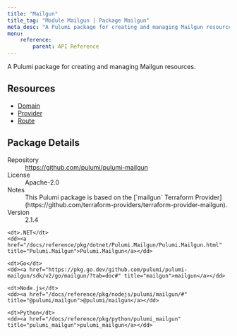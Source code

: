 ```yaml
---
title: "Mailgun"
title_tag: "Module Mailgun | Package Mailgun"
meta_desc: "A Pulumi package for creating and managing Mailgun resources."
menu:
    reference:
        parent: API Reference
---
```


<!-- WARNING: this file was generated by Pulumi Docs Generator. -->
<!-- Do not edit by hand unless you're certain you know what you are doing! -->

A Pulumi package for creating and managing Mailgun resources.

<h2 id="resources">Resources</h2>
<ul class="api">
    <li><a href="domain" title="Domain"><span class="symbol resource"></span>Domain</a></li>
    <li><a href="provider" title="Provider"><span class="symbol resource"></span>Provider</a></li>
    <li><a href="route" title="Route"><span class="symbol resource"></span>Route</a></li>
</ul>

<h2 id="package-details">Package Details</h2>
<dl class="package-details">
	<dt>Repository</dt>
	<dd><a href="https://github.com/pulumi/pulumi-mailgun">https://github.com/pulumi/pulumi-mailgun</a></dd>
	<dt>License</dt>
	<dd>Apache-2.0</dd>
	<dt>Notes</dt>
	<dd>This Pulumi package is based on the [`mailgun` Terraform Provider](https://github.com/terraform-providers/terraform-provider-mailgun).</dd>
	<dt>Version</dt>
	<dd>2.1.4</dd>
</dl>



<dl class="tabular">

    <dt>.NET</dt>
    <dd><a href="/docs/reference/pkg/dotnet/Pulumi.Mailgun/Pulumi.Mailgun.html" title="Pulumi.Mailgun">Pulumi.Mailgun</a></dd>

    <dt>Go</dt>
    <dd><a href="https://pkg.go.dev/github.com/pulumi/pulumi-mailgun/sdk/v2/go/mailgun/?tab=doc#" title="mailgun">mailgun</a></dd>

    <dt>Node.js</dt>
    <dd><a href="/docs/reference/pkg/nodejs/pulumi/mailgun/#" title="@pulumi/mailgun">@pulumi/mailgun</a></dd>

    <dt>Python</dt>
    <dd><a href="/docs/reference/pkg/python/pulumi_mailgun" title="pulumi_mailgun">pulumi_mailgun</a></dd>

</dl>

